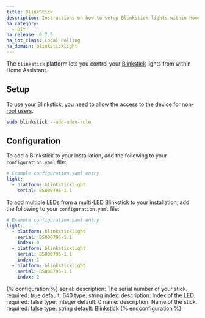 ```yaml
---
title: BlinkStick
description: Instructions on how to setup Blinkstick lights within Home Assistant.
ha_category:
  - DIY
ha_release: 0.7.5
ha_iot_class: Local Polling
ha_domain: blinksticklight
---
```


The `blinkstick` platform lets you control your [Blinkstick](https://www.blinkstick.com/) lights from within Home Assistant.

## Setup

To use your Blinkstick, you need to allow the access to the device for [non-root users](https://github.com/arvydas/blinkstick-python#permission-problems-in-linux-and-mac-os-x).

```bash
sudo blinkstick --add-udev-rule
```

## Configuration

To add a Blinkstick to your installation, add the following to your `configuration.yaml` file:

```yaml
# Example configuration.yaml entry
light:
  - platform: blinksticklight
    serial: BS000795-1.1
```

To add multiple LEDs from a multi-LED Blinkstick to your installation, add the following to your `configuration.yaml` file:

```yaml
# Example configuration.yaml entry
light:
  - platform: blinksticklight
    serial: BS000795-1.1
    index: 0
  - platform: blinksticklight
    serial: BS000795-1.1
    index: 1
  - platform: blinksticklight
    serial: BS000795-1.1
    index: 2
```

{% configuration %}
serial:
  description: The serial number of your stick.
  required: true
  default: 640
  type: string
index:
  description: Index of the LED.
  required: false
  type: integer
  default: 0
name:
  description: Name of the stick.
  required: false
  type: string
  default: Blinkstick
{% endconfiguration %}
